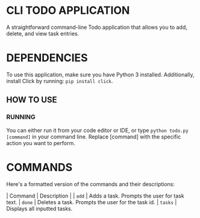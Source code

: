 # CLI TODO APPLICATION

A straightforward command-line Todo application that allows you to add, delete, and view task entries.

# DEPENDENCIES

To use this application, make sure you have Python 3 installed. Additionally, install Click by running: `pip install click`.

## HOW TO USE
### RUNNING

You can either run it from your code editor or IDE, or type `python todo.py [command]` in your command line. Replace [command] with the specific action you want to perform. 

# COMMANDS

Here's a formatted version of the commands and their descriptions:

| Command |	Description |
| `add` |	Adds a task. Prompts the user for task text.
| `done` |	Deletes a task. Prompts the user for the task id.
| `tasks` |	Displays all inputted tasks.

